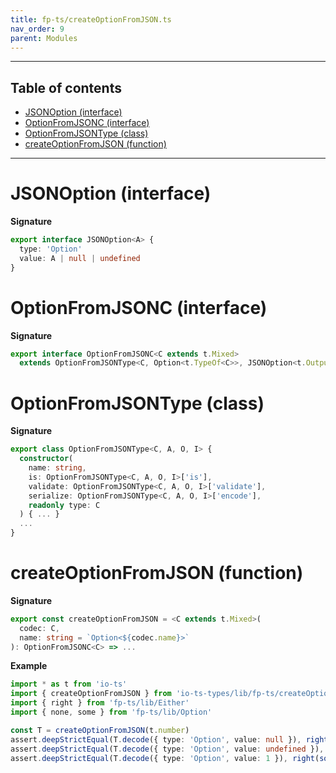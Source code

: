 ```yaml
---
title: fp-ts/createOptionFromJSON.ts
nav_order: 9
parent: Modules
---
```


---

<h2 class="text-delta">Table of contents</h2>

- [JSONOption (interface)](#jsonoption-interface)
- [OptionFromJSONC (interface)](#optionfromjsonc-interface)
- [OptionFromJSONType (class)](#optionfromjsontype-class)
- [createOptionFromJSON (function)](#createoptionfromjson-function)

---

# JSONOption (interface)

**Signature**

```ts
export interface JSONOption<A> {
  type: 'Option'
  value: A | null | undefined
}
```

# OptionFromJSONC (interface)

**Signature**

```ts
export interface OptionFromJSONC<C extends t.Mixed>
  extends OptionFromJSONType<C, Option<t.TypeOf<C>>, JSONOption<t.OutputOf<C>>, unknown> {}
```

# OptionFromJSONType (class)

**Signature**

```ts
export class OptionFromJSONType<C, A, O, I> {
  constructor(
    name: string,
    is: OptionFromJSONType<C, A, O, I>['is'],
    validate: OptionFromJSONType<C, A, O, I>['validate'],
    serialize: OptionFromJSONType<C, A, O, I>['encode'],
    readonly type: C
  ) { ... }
  ...
}
```

# createOptionFromJSON (function)

**Signature**

```ts
export const createOptionFromJSON = <C extends t.Mixed>(
  codec: C,
  name: string = `Option<${codec.name}>`
): OptionFromJSONC<C> => ...
```

**Example**

```ts
import * as t from 'io-ts'
import { createOptionFromJSON } from 'io-ts-types/lib/fp-ts/createOptionFromJSON'
import { right } from 'fp-ts/lib/Either'
import { none, some } from 'fp-ts/lib/Option'

const T = createOptionFromJSON(t.number)
assert.deepStrictEqual(T.decode({ type: 'Option', value: null }), right(none))
assert.deepStrictEqual(T.decode({ type: 'Option', value: undefined }), right(none))
assert.deepStrictEqual(T.decode({ type: 'Option', value: 1 }), right(some(1)))
```
